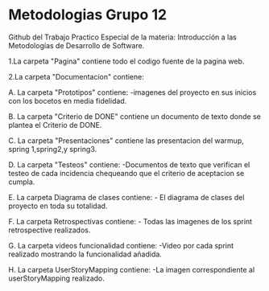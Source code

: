 # Metodologias Grupo 12
Github del Trabajo Practico Especial de la materia: Introducción a las Metodologías de Desarrollo de Software.


1.La carpeta "Pagina" contiene todo el codigo fuente de la pagina web.

2.La carpeta "Documentacion" contiene:

  A. La carpeta "Prototipos" contiene:
       -imagenes del proyecto en sus inicios con los bocetos en media fidelidad.

  B. La carpeta "Criterio de DONE" contiene un documento de texto donde se plantea el Criterio de DONE.

  C. La carpeta "Presentaciones" contiene las presentacion del warmup, spring 1,spring2,y spring3.

  D. La carpeta "Testeos" contiene:
 	-Documentos de texto que verifican el testeo de cada incidencia chequeando que el criterio de aceptacion se cumpla.
  
  E. La carpeta Diagrama de clases contiene:
	- El diagrama de clases del proyecto en toda su totalidad.

  F. La carpeta Retrospectivas contiene:
	- Todas las imagenes de los sprint retrospective realizados.
  
  G. La carpeta videos funcionalidad contiene:
        -Video por cada sprint realizado mostrando la funcionalidad añadida.
 
  H. La carpeta UserStoryMapping contiene:
        -La imagen correspondiente al userStoryMapping realizado.
